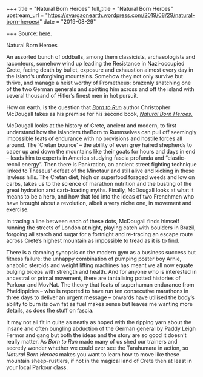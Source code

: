 +++
title = "Natural Born Heroes"
full_title = "Natural Born Heroes"
upstream_url = "https://svargaonearth.wordpress.com/2019/08/29/natural-born-heroes/"
date = "2019-08-29"

+++
Source: [here](https://svargaonearth.wordpress.com/2019/08/29/natural-born-heroes/).

Natural Born Heroes

An assorted bunch of oddballs, among them classicists, archaeologists and raconteurs, somehow wind up leading the Resistance in Nazi-occupied Crete, facing death by bullet, exposure and exhaustion almost every day in the island’s unforgiving mountains. Somehow they not only survive but thrive, and manage a heist worthy of Prometheus: brazenly snatching one of the two German generals and spiriting him across and off the island with several thousand of Hitler’s finest men in hot pursuit.

How on earth, is the question that [*Born to Run*](https://en.m.wikipedia.org/wiki/Born_to_Run:_A_Hidden_Tribe,_Superathletes,_and_the_Greatest_Race_the_World_Has_Never_Seen) author Christopher McDougall takes as his premise for his second book, *[Natural Born Heroes.](https://www.google.com/url?sa=t&source=web&rct=j&url=https://www.penguinrandomhouse.com/books/207378/natural-born-heroes-by-christopher-mcdougall/9780307742223/&ved=2ahUKEwiJv7us7qfkAhVKuY8KHb9bAN0QFjAOegQIBhAB&usg=AOvVaw0jejV-WVAoZhKIo_i6Tv7m)*

McDougall looks at the history of Crete, ancient and modern, to first understand how the islanders theBorn to Runmselves can pull off seemingly impossible feats of endurance with no provisions and hostile forces all around. The ‘Cretan bounce’ – the ability of even grey haired shepherds to caper up and down the mountains like their goats for hours and days in end – leads him to experts in America studying fascia profunda and “elastic-recoil energy”. Then there is Pankration, an ancient street fighting technique linked to Theseus’ defeat of the Minotaur and still alive and kicking in these lawless hills. The Cretan diet, high on superfood foraged weeds and low on carbs, takes us to the science of marathon nutrition and the busting of the great hydration and carb-loading myths. Finally, McDougall looks at what it means to be a hero, and how that fed into the ideas of two Frenchmen who have brought about a revolution, albeit a very niche one, in movement and exercise.

In tracing a line between each of these dots, McDougall finds himself running the streets of London at night, playing catch with boulders in Brazil, forgoing all starch and sugar for a fortnight and re-tracing an escape route across Crete’s highest mountain as impossible to tread as it is to find.

There is a damning synopsis on the modern gym as a business success but fitness failure: the unhappy combination of pumping poster boy Arnie, anabolic steroids and weight lifting machines has meant we all now equate bulging biceps with strength and health. And for anyone who is interested in ancestral or primal movement, there are tantalising potted histories of Parkour and MovNat. The theory that feats of superhuman endurance from Pheidippides – who is reported to have run ten consecutive marathons in three days to deliver an urgent message – onwards have utilised the body’s ability to burn its own fat as fuel makes sense but leaves me wanting more details, as does the stuff on fascia.

It may not all fit in quite as neatly as hoped with the ripping yarn about the insane and often bungling abduction of the German general by Paddy Leigh Fermor and gang but both the ideas and the story are so good it doesn’t really matter. As *Born to Run* made many of us shed our trainers and secretly wonder whether we could ever see the Tarahumara in action, so *Natural Born Heroes* makes you want to learn how to move like these mountain sheep-rustlers, if not in the magical land of Crete then at least in your local Parkour class.
